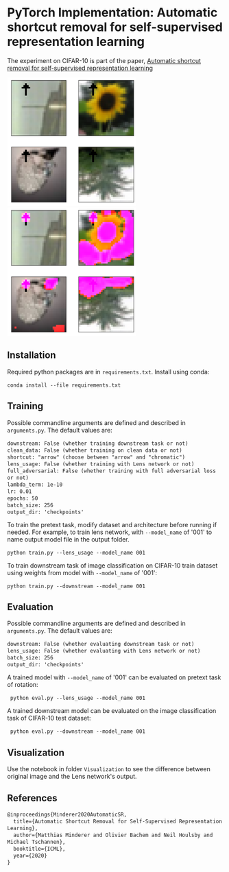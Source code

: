 # PyTorch Implementation: Automatic shortcut removal for self-supervised representation learning

The experiment on CIFAR-10 is part of the paper, [Automatic shortcut removal for self-supervised
representation learning](https://arxiv.org/abs/2002.08822)


<img src="https://raw.githubusercontent.com/thaotrongtran/automatic_shortcut_removal/master/visualization/lens1.png" width="300" height="300">
<img src="https://raw.githubusercontent.com/thaotrongtran/automatic_shortcut_removal/master/visualization/lens2.png" width="300" height="300">


## Installation
Required python packages are in `requirements.txt`. Install using conda:
```
conda install --file requirements.txt
```

## Training
Possible commandline arguments are defined and described in `arguments.py`.
The default values are:
```
downstream: False (whether training downstream task or not)
clean_data: False (whether training on clean data or not)
shortcut: "arrow" (choose between "arrow" and "chromatic")
lens_usage: False (whether training with Lens network or not)
full_adversarial: False (whether training with full adversarial loss or not)
lambda_term: 1e-10
lr: 0.01
epochs: 50
batch_size: 256
output_dir: 'checkpoints'
```
To train the pretext task, modify dataset and architecture before running if needed. For example, to train lens network, with `--model_name` of '001' to name output model file in the output folder.
```
python train.py --lens_usage --model_name 001
```

To train downstream task of image classification on CIFAR-10 train dataset using weights from model with `--model_name` of '001':
```
python train.py --downstream --model_name 001
```


## Evaluation

Possible commandline arguments are defined and described in `arguments.py`.
The default values are:
```
downstream: False (whether evaluating downstream task or not)
lens_usage: False (whether evaluating with Lens network or not)
batch_size: 256
output_dir: 'checkpoints'
```
A trained model with `--model_name` of '001' can be evaluated on pretext task of rotation:
```
 python eval.py --lens_usage --model_name 001
```

A trained downstream model can be evaluated on the image classification task of CIFAR-10 test dataset:

```
 python eval.py --downstream --model_name 001
```

## Visualization
Use the notebook in folder `Visualization` to see the difference between original image and the Lens network's output.



## References
```
@inproceedings{Minderer2020AutomaticSR,
  title={Automatic Shortcut Removal for Self-Supervised Representation Learning},
  author={Matthias Minderer and Olivier Bachem and Neil Houlsby and Michael Tschannen},
  booktitle={ICML},
  year={2020}
}
```